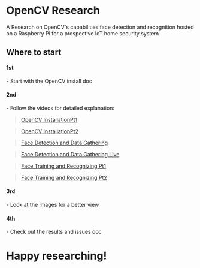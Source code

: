 # OpenCV Research

A Research on OpenCV's capabilities face detection and recognition hosted on a Raspberry PI for a prospective IoT home security system 

## Where to start 
<p><h4>1st</h4> - Start with the OpenCV install doc</p>
<p><h4>2nd</h4> - Follow the videos for detailed explanation:</p>

> [OpenCV InstallationPt1](https://youtu.be/wTLws48u02g) 

> [OpenCV InstallationPt2](https://youtu.be/RH9ILZDL900)

> [Face Detection and Data Gathering](https://youtu.be/K991xb-ozKA)

> [Face Detection and Data Gathering Live](https://youtu.be/-gHYLn7idVA)

> [Face Training and Recognizing Pt1](https://youtu.be/nqb9dhIR-Kw)

> [Face Training and Recognizing Pt2](https://youtu.be/xkwMPqs5owY)

<p><h4>3rd</h4> - Look at the images for a better view</p>
<p><h4>4th</h4> - Check out the results and issues doc</p>

# Happy researching!